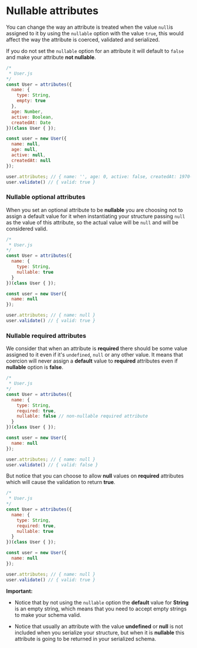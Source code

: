 # Nullable attributes

You can change the way an attribute is treated when the value `null`is assigned to it by using the `nullable` option with the value `true`, this would affect the way the attribute is coerced, validated and serialized.

If you do not set the `nullable` option for an attribute it will default to `false` and make your attribute __not nullable__.

```javascript
/*
 * User.js
*/
const User = attributes({
  name: {
    type: String,
    empty: true
  },
  age: Number,
  active: Boolean,
  createdAt: Date
})(class User { });

const user = new User({
  name: null,
  age: null,
  active: null,
  createdAt: null
});

user.attributes; // { name: '', age: 0, active: false, createdAt: 1970-01-01T00:00:00.000Z }
user.validate() // { valid: true }
```

### Nullable optional attributes

When you set an optional attribute to be __nullable__ you are choosing not to assign a default value for it when instantiating your structure passing `null` as the value of this attribute, so the actual value will be `null` and will be considered valid.

```javascript
/*
 * User.js
*/
const User = attributes({
  name: {
    type: String,
    nullable: true
  }
})(class User { });

const user = new User({
  name: null
});

user.attributes; // { name: null }
user.validate() // { valid: true }
```

### Nullable required attributes

We consider that when an attribute is __required__ there should be some value assigned to it even if it's `undefined`, `null` or any other value. It means that coercion will never assign a __default__ value to __required__ attributes even if __nullable__ option is __false__.

```javascript
/*
 * User.js
*/
const User = attributes({
  name: {
    type: String,
    required: true,
    nullable: false // non-nullable required attribute
  }
})(class User { });

const user = new User({
  name: null
});

user.attributes; // { name: null }
user.validate() // { valid: false }
```

But notice that you can choose to allow __null__ values on __required__ attributes which will cause the validation to return __true__.

```javascript
/*
 * User.js
*/
const User = attributes({
  name: {
    type: String,
    required: true,
    nullable: true
  }
})(class User { });

const user = new User({
  name: null
});

user.attributes; // { name: null }
user.validate() // { valid: true }
```

**Important:**

- Notice that by not using the `nullable` option the __default__ value for __String__ is an empty string, which means that you need to accept empty strings to make your schema valid.

- Notice that usually an attribute with the value __undefined__ or __null__ is not included when you serialize your structure, but when it is __nullable__ this attribute is going to be returned in your serialized schema.
